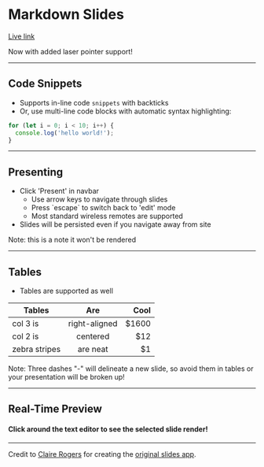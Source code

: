 # Markdown Slides

[Live link](https://appacademy.github.io/slides/)

Now with added laser pointer support!

---

## Code Snippets

* Supports in-line code `snippets` with backticks
* Or, use multi-line code blocks with automatic syntax highlighting:

```js
for (let i = 0; i < 10; i++) {
  console.log('hello world!');
}
```

---

## Presenting

* Click 'Present' in navbar
  * Use arrow keys to navigate through slides
  * Press \`escape\` to switch back to 'edit' mode
  * Most standard wireless remotes are supported
* Slides will be persisted even if you navigate away from site

Note: this is a note
it won't be rendered

---

## Tables

* Tables are supported as well

| Tables        | Are           | Cool  |
| ------------- |:-------------:| -----:|
| col 3 is      | right-aligned | $1600 |
| col 2 is      | centered      |   $12 |
| zebra stripes | are neat      |    $1 |

Note: Three dashes "-" will delineate a new slide, so avoid them in tables or your presentation will be broken up!

---

## Real-Time Preview

#### Click around the text editor to see the selected slide render!

---

Credit to [Claire Rogers](https://github.com/clairekrogers) for creating the [original slides app](https://github.com/clairekrogers/slides).
